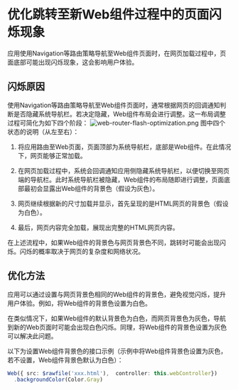 # 优化跳转至新Web组件过程中的页面闪烁现象
<!--Kit: ArkWeb-->
<!--Subsystem: Web-->
<!--Owner: @wangxinbao01-->
<!--Designer: @defeng20201-->
<!--Tester: @ghiker-->
<!--Adviser: @HelloShuo-->
应用使用Navigation等路由策略导航至Web组件页面时，在网页加载过程中，页面底部可能出现闪烁现象，这会影响用户体验。

## 闪烁原因

使用Navigation等路由策略导航至Web组件页面时，通常根据网页的回调通知判断是否隐藏系统导航栏。若决定隐藏，Web组件布局会进行调整。这一布局调整过程可简化为如下四个阶段：
![web-router-flash-optimization.png](figures/web-router-flash-optimization.png)
图中四个状态的说明（从左至右）：

1. 将应用路由至Web页面，页面顶部为系统导航栏，底部是Web组件。在此情况下，网页能够正常加载。

2. 在网页加载过程中，系统会回调通知应用侧隐藏系统导航栏，以便切换至网页端的导航栏。此时系统导航栏被隐藏，Web组件的布局随即进行调整，页面底部最初会显露出Web组件的背景色（假设为灰色）。

3. 网页继续根据新的尺寸加载并显示，首先呈现的是HTML网页的背景色（假设为白色）。

4. 最后，网页内容完全加载，展现出完整的HTML网页内容。

在上述流程中，如果Web组件的背景色与网页背景色不同，跳转时可能会出现闪烁。闪烁的概率取决于网页的复杂度和网络状况。

## 优化方法

应用可以通过设置与网页背景色相同的Web组件的背景色，避免视觉闪烁，提升用户体验。例如，将Web组件的背景色设置为白色。

在类似情况下，如果Web组件的默认背景色为白色，而网页背景色为灰色，导航到新的Web页面时可能会出现白色闪烁。同理，将Web组件的背景色设置为灰色可以解决此问题。

以下为设置Web组件背景色的接口示例（示例中将Web组件背景色设置为灰色，若不设置，Web组件背景色默认为白色）：
  ```ts
  Web({ src: $rawfile('xxx.html'),  controller: this.webController})
    .backgroundColor(Color.Gray)
  ```
